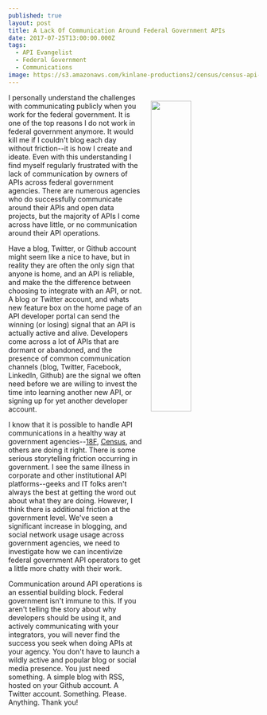 ```yaml
---
published: true
layout: post
title: A Lack Of Communication Around Federal Government APIs
date: 2017-07-25T13:00:00.000Z
tags:
  - API Evangelist
  - Federal Government
  - Communications
image: https://s3.amazonaws.com/kinlane-productions2/census/census-api-updates.png
---
```

<p><a href="https://www.census.gov/data/developers/updates.html"><img src="https://s3.amazonaws.com/kinlane-productions2/census/census-api-updates.png" align="right" width="40%" style="padding: 15px;" /></a></p>I personally understand the challenges with communicating publicly when you work for the federal government. It is one of the top reasons I do not work in federal government anymore. It would kill me if I couldn't blog each day without friction--it is how I create and ideate. Even with this understanding I find myself regularly frustrated with the lack of communication by owners of APIs across federal government agencies. There are numerous agencies who do successfully communicate around their APIs and open data projects, but the majority of APIs I come across have little, or no communication around their API operations.

Have a blog, Twitter, or Github account might seem like a nice to have, but in reality they are often the only sign that anyone is home, and an API is reliable, and make the the difference between choosing to integrate with an API, or not. A blog or Twitter account, and whats new feature box on the home page of an API developer portal can send the winning (or losing) signal that an API is actually active and alive. Developers come across a lot of APIs that are dormant or abandoned, and the presence of common communication channels (blog, Twitter, Facebook, LinkedIn, Github) are the signal we often need before we are willing to invest the time into learning another new API, or signing up for yet another developer account.

I know that it is possible to handle API communications in a healthy way at government agencies--[18F](https://18f.gsa.gov/blog/), [Census](https://www.census.gov/data/developers/updates.html), and others are doing it right. There is some serious storytelling friction occurring in government. I see the same illness in corporate and other institutional API platforms--geeks and IT folks aren't always the best at getting the word out about what they are doing. However, I think there is additional friction at the government level. We've seen a significant increase in blogging, and social network usage usage across government agencies, we need to investigate how we can incentivize federal government API operators to get a little more chatty with their work.

Communication around API operations is an essential building block. Federal government isn't immune to this. If you aren't telling the story about why developers should be using it, and actively communicating with your integrators, you will never find the success you seek when doing APIs at your agency. You don't have to launch a wildly active and popular blog or social media presence. You just need something. A simple blog with RSS, hosted on your Github account. A Twitter account. Something. Please. Anything. Thank you!
